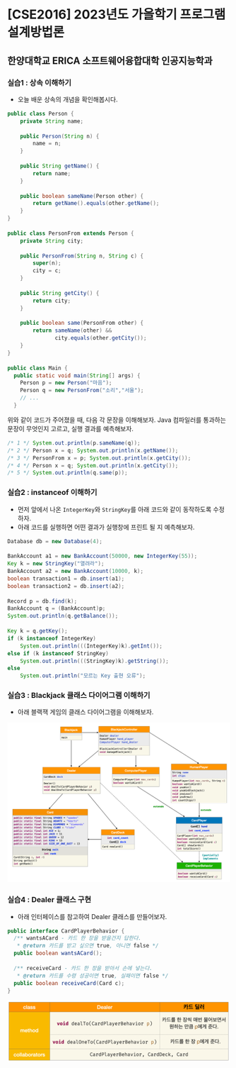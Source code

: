 # [CSE2016] 2023년도 가을학기 프로그램설계방법론
## 한양대학교 ERICA 소프트웨어융합대학 인공지능학과

### 실습1 : 상속 이해하기

- 오늘 배운 상속의 개념을 확인해봅시다.

```java
public class Person {
    private String name;

    public Person(String n) {
        name = n;
    }

    public String getName() {
        return name;
    }

    public boolean sameName(Person other) {
        return getName().equals(other.getName();
    }
}

public class PersonFrom extends Person {
    private String city;

    public PersonFrom(String n, String c) {
        super(n);
        city = c;
    }

    public String getCity() {
        return city;
    }

    public boolean same(PersonFrom other) {
        return sameName(other) &&
               city.equals(other.getCity());
    }
}

public class Main {
  public static void main(String[] args) {
    Person p = new Person("마음");
    Person q = new PersonFrom("소리","서울");
    // ...
  }
```

위와 같이 코드가 주어졌을 때, 다음 각 문장을 이해해보자.
Java 컴파일러를 통과하는 문장이 무엇인지 고르고, 실행 결과를 예측해보자.

```java
/* 1 */ System.out.println(p.sameName(q));
/* 2 */ Person x = q; System.out.println(x.getName());
/* 3 */ PersonFrom x = p; System.out.println(x.getCity());
/* 4 */ Person x = q; System.out.println(x.getCity());
/* 5 */ System.out.println(q.same(p));
```

### 실습2 : instanceof 이해하기

- 먼저 앞에서 나온 `IntegerKey`와 `StringKey`를 아래 코드와 같이 동작하도록 수정하자.
- 아래 코드를 실행하면 어떤 결과가 실행창에 프린트 될 지 예측해보자.

```java
Database db = new Database(4);

BankAccount a1 = new BankAccount(50000, new IntegerKey(55));
Key k = new StringKey("열려라");
BankAccount a2 = new BankAccount(10000, k);
boolean transaction1 = db.insert(a1);
boolean transaction2 = db.insert(a2);

Record p = db.find(k);
BankAccount q = (BankAccount)p;
System.out.println(q.getBalance());

Key k = q.getKey();
if (k instanceof IntegerKey)
    System.out.println(((IntegerKey)k).getInt());
else if (k instanceof StringKey)
    System.out.println(((StringKey)k).getString());
else
    System.out.println("모르는 Key 출현 오류");
```

### 실습3 : Blackjack 클래스 다이어그램 이해하기

- 아래 블랙잭 게임의 클래스 다이어그램을 이해해보자.

<img src="image08/blackjack.png" width="750">

### 실습4 : Dealer 클래스 구현

- 아래 인터페이스를 참고하여 Dealer 클래스를 만들어보자.

```java
public interface CardPlayerBehavior {
  /** wantsACard - 카드 한 장을 받을건지 답한다.
   * @return 카드를 받고 싶으면 true, 아니면 false */
  public boolean wantsACard();

  /** receiveCard - 카드 한 장을 받아서 손에 넣는다.
   * @return 카드를 수령 성공이면 true, 실패이면 false */
  public boolean receiveCard(Card c);
}
```

<img src="image08/dealer.png" width="750">
